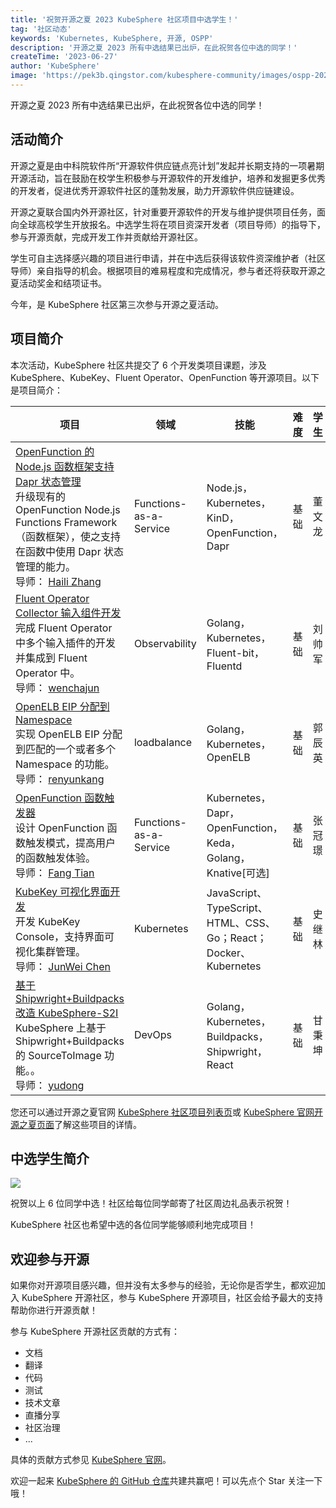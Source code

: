 ```yaml
---
title: '祝贺开源之夏 2023 KubeSphere 社区项目中选学生！'
tag: '社区动态'
keywords: 'Kubernetes, KubeSphere, 开源, OSPP'
description: '开源之夏 2023 所有中选结果已出炉，在此祝贺各位中选的同学！'
createTime: '2023-06-27'
author: 'KubeSphere'
image: 'https://pek3b.qingstor.com/kubesphere-community/images/ospp-2023-cover.png'
---
```


开源之夏 2023 所有中选结果已出炉，在此祝贺各位中选的同学！

## 活动简介

开源之夏是由中科院软件所“开源软件供应链点亮计划”发起并长期支持的一项暑期开源活动，旨在鼓励在校学生积极参与开源软件的开发维护，培养和发掘更多优秀的开发者，促进优秀开源软件社区的蓬勃发展，助力开源软件供应链建设。

开源之夏联合国内外开源社区，针对重要开源软件的开发与维护提供项目任务，面向全球高校学生开放报名。中选学生将在项目资深开发者（项目导师）的指导下，参与开源贡献，完成开发工作并贡献给开源社区。

学生可自主选择感兴趣的项目进行申请，并在中选后获得该软件资深维护者（社区导师）亲自指导的机会。根据项目的难易程度和完成情况，参与者还将获取开源之夏活动奖金和结项证书。

今年，是 KubeSphere 社区第三次参与开源之夏活动。

## 项目简介

本次活动，KubeSphere 社区共提交了 6 个开发类项目课题，涉及 KubeSphere、KubeKey、Fluent Operator、OpenFunction 等开源项目。以下是项目简介：

| 项目  | 领域       | 技能    | 难 度 | 学生 |
|------|--------------|---------------------------|----| --- |
| [OpenFunction 的 Node.js 函数框架支持 Dapr 状态管理](https://github.com/whenegghitsrock/community/blob/master/sig-advocacy-and-outreach/ospp-2023/openfunction-nodejs-function-framework-upgrade_zh-CN.md) <br/>升级现有的 OpenFunction Node.js Functions Framework（函数框架），使之支持在函数中使用 Dapr 状态管理的能力。<br/>导师： [Haili Zhang](https://github.com/webup) | Functions-as-a-Service    | Node.js，Kubernetes，KinD，OpenFunction，Dapr    | 基础 |董文龙  |
| [Fluent Operator Collector 输入组件开发](https://github.com/whenegghitsrock/community/blob/master/sig-advocacy-and-outreach/ospp-2023/fluent-operator-input-plugin-development.md) <br/>完成 Fluent Operator 中多个输入插件的开发并集成到 Fluent Operator 中。<br/>导师： [wenchajun](https://github.com/wenchajun)  | Observability | Golang，Kubernetes，Fluent-bit，Fluentd | 基础 |刘帅军  |
| [OpenELB EIP 分配到 Namespace](https://github.com/whenegghitsrock/community/blob/master/sig-advocacy-and-outreach/ospp-2023/openelb-eip-binding-namespaces.md) <br/>实现 OpenELB EIP 分配到匹配的一个或者多个 Namespace 的功能。<br/>导师： [renyunkang](https://github.com/renyunkang/) | loadbalance   | Golang，Kubernetes，OpenELB    | 基础 |郭辰英  |
| [OpenFunction 函数触发器](https://github.com/whenegghitsrock/community/blob/master/sig-advocacy-and-outreach/ospp-2023/openfunction-function-trigger.md) <br/>设计 OpenFunction 函数触发模式，提高用户的函数触发体验。<br/>导师： [Fang Tian ](https://github.com/tpiperatgod/) | Functions-as-a-Service   | Kubernetes，Dapr，OpenFunction，Keda，Golang，Knative[可选] | 基础 |张冠璟  |
| [KubeKey 可视化界面开发](https://github.com/whenegghitsrock/community/blob/master/sig-advocacy-and-outreach/ospp-2023/kubekey-console_zh-CN.md) <br/>开发 KubeKey Console，支持界面可视化集群管理。<br/>导师： [JunWei Chen](https://github.com/liangzai006) |Kubernetes | JavaScript、TypeScript、HTML、CSS、Go；React；Docker、Kubernetes | 基础 |	史继林  |
| [基于 Shipwright+Buildpacks 改造 KubeSphere-S2I](https://github.com/whenegghitsrock/community/blob/master/sig-advocacy-and-outreach/ospp-2023/kubesphere-s2i-upgrade-with-buildpacks_zh-CN.md) <br/>KubeSphere 上基于 Shipwright+Buildpacks 的 SourceToImage 功能。。<br/>导师： [yudong](https://github.com/yudong2015) |  DevOps  | Golang，Kubernetes，Buildpacks，Shipwright，React| 基础 |甘秉坤  |

您还可以通过开源之夏官网 [KubeSphere 社区项目列表页](https://summer-ospp.ac.cn/org/orgdetail/669ff0b7-2366-4bf3-8ffb-10f79089a45a?lang=zh)或 [KubeSphere 官网开源之夏页面](https://github.com/whenegghitsrock/community/tree/master/sig-advocacy-and-outreach/ospp-2023)了解这些项目的详情。

## 中选学生简介

![](https://pek3b.qingstor.com/kubesphere-community/images/ospp-2023-selected-students-post.png)

祝贺以上 6 位同学中选！社区给每位同学邮寄了社区周边礼品表示祝贺！

KubeSphere 社区也希望中选的各位同学能够顺利地完成项目！

## 欢迎参与开源

如果你对开源项目感兴趣，但并没有太多参与的经验，无论你是否学生，都欢迎加入 KubeSphere 开源社区，参与 KubeSphere 开源项目，社区会给予最大的支持帮助你进行开源贡献！

参与 KubeSphere 开源社区贡献的方式有：

- 文档
- 翻译
- 代码
- 测试
- 技术文章
- 直播分享
- 社区治理
- ...

具体的贡献方式参见 [KubeSphere 官网](https://docs.kubesphere-carryon.top/contribution/)。

欢迎一起来 [KubeSphere 的 GitHub 仓库](https://github.com/whenegghitsrock/kubesphere-carryon)共建共赢吧！可以先点个 Star 关注一下哦！

